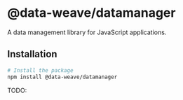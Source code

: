 # @data-weave/datamanager

A data management library for JavaScript applications.

## Installation

```bash
# Install the package
npm install @data-weave/datamanager
```

TODO:
